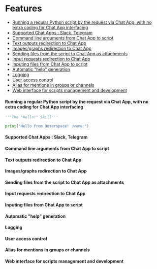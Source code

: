 
# Features

- [Running a regular Python script by the request via Chat App, with no extra coding for Chat App interfacing](#running-a-regular-python-script-by-the-request-via-chat-app-with-no-extra-coding-for-chat-app-interfacing)
- [Supported Chat Apps : Slack, Telegram](#supported-chat-apps--slack-telegram)
- [Command line arguments from Chat App to script](#command-line-arguments-from-chat-app-to-script)
- [Text outputs redirection to Chat App](#text-outputs-redirection-to-chat-app)
- [Images/graphs redirection to Chat App](#imagesgraphs-redirection-to-chat-app)
- [Sending files from the script to Chat App as attachments](#sending-files-from-the-script-to-chat-app-as-attachments)
- [Input requests redirection to Chat App](#input-requests-redirection-to-chat-app)
- [Inputing files from Chat App to script](#inputing-files-from-chat-app-to-script)
- [Automatic "help" generation](#automatic-help-generation)
- [Logging](#logging)
- [User access control](#user-access-control)
- [Alias for mentions in groups or channels](#alias-for-mentions-in-groups-or-channels)
- [Web interface for scripts management and development](#web-interface-for-scripts-management-and-development)

#### Running a regular Python script by the request via Chat App, with no extra coding for Chat App interfacing

```python
'''The "Hello!" Skill'''

print("Hello from Outerspace! :wave:")
```

#### Supported Chat Apps : Slack, Telegram

#### Command line arguments from Chat App to script

#### Text outputs redirection to Chat App
#### Images/graphs redirection to Chat App
#### Sending files from the script to Chat App as attachments
#### Input requests redirection to Chat App
#### Inputing files from Chat App to script
#### Automatic "help" generation
#### Logging
#### User access control
#### Alias for mentions in groups or channels
#### Web interface for scripts management and development



